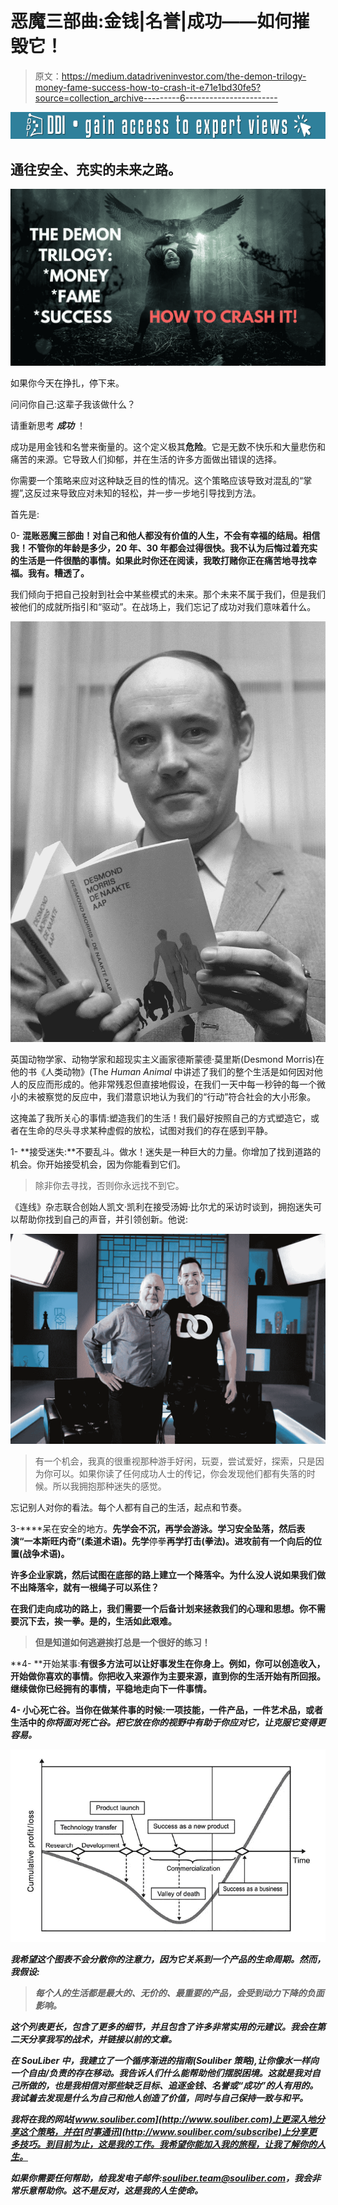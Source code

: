 # 恶魔三部曲:金钱|名誉|成功——如何摧毁它！

> 原文：<https://medium.datadriveninvestor.com/the-demon-trilogy-money-fame-success-how-to-crash-it-e71e1bd30fe5?source=collection_archive---------6----------------------->

[![](img/a9ada9c533d420313b55569134b8f0d9.png)](http://www.track.datadriveninvestor.com/DDIBeta11-21)

## 通往安全、充实的未来之路。

![](img/27a5031501c193df0ebe88b6e938349a.png)

如果你今天在挣扎，停下来。

问问你自己:这辈子我该做什么？

请重新思考 ***成功*** ！

成功是用金钱和名誉来衡量的。这个定义极其**危险**。它是无数不快乐和大量悲伤和痛苦的来源。它导致人们抑郁，并在生活的许多方面做出错误的选择。

你需要一个策略来应对这种缺乏目的性的情况。这个策略应该导致对混乱的“掌握”,这反过来导致应对未知的轻松，并一步一步地引导找到方法。

首先是:

0- **混账恶魔三部曲！对自己和他人都没有价值的人生，不会有幸福的结局。相信我！不管你的年龄是多少，20 年、30 年都会过得很快。我不认为后悔过着充实的生活是一件很酷的事情。如果此时你还在阅读，我敢打赌你正在痛苦地寻找幸福。我有。糟透了。**

我们倾向于把自己投射到社会中某些模式的未来。那个未来不属于我们，但是我们被他们的成就所指引和“驱动”。在战场上，我们忘记了成功对我们意味着什么。

![](img/a22f0ed737e2f4bd90603ab93ec520f2.png)

英国动物学家、动物学家和超现实主义画家德斯蒙德·莫里斯(Desmond Morris)在他的书《人类动物》(The *Human Animal* 中讲述了我们的整个生活是如何因对他人的反应而形成的。他非常残忍但直接地假设，在我们一天中每一秒钟的每一个微小的未被察觉的反应中，我们潜意识地认为我们的“行动”符合社会的大小形象。

这掩盖了我所关心的事情:塑造我们的生活！我们最好按照自己的方式塑造它，或者在生命的尽头寻求某种虚假的放松，试图对我们的存在感到平静。

1- **接受迷失:**不要乱斗。做水！迷失是一种巨大的力量。你增加了找到道路的机会。你开始接受机会，因为你能看到它们。

> 除非你去寻找，否则你永远找不到它。

《连线》杂志联合创始人凯文·凯利在接受汤姆·比尔尤的采访时谈到，拥抱迷失可以帮助你找到自己的声音，并引领创新。他说:

![](img/0b1488d4050ae2f0b08f9b9d25e68c15.png)

> 有一个机会，我真的很重视那种游手好闲，玩耍，尝试爱好，探索，只是因为你可以。如果你读了任何成功人士的传记，你会发现他们都有失落的时候。所以我拥抱那种迷失的感觉。

忘记别人对你的看法。每个人都有自己的生活，起点和节奏。

3-****呆在安全的地方。**先学会不沉，再学会游泳。学习安全坠落，然后表演“一本斯旺内奇”(柔道术语)。先学**停拳**再学打击(拳法)。**进攻前有一个向后的位置**(战争术语)。**

**许多企业家跳，然后试图在底部的路上建立一个降落伞。为什么没人说如果我们做不出降落伞，就有一根绳子可以系住？**

**在我们走向成功的路上，我们需要一个后备计划来拯救我们的心理和思想。你不需要沉下去，挨一拳。是的，生活如此艰难。**

> **但是知道如何逃避挨打总是一个很好的练习！**

**4- **开始某事:**有很多方法可以让好事发生在你身上。例如，你可以创造收入，开始做你喜欢的事情。你把收入来源作为主要来源，直到你的生活开始有所回报。继续做你已经拥有的事情，平稳地走向下一件事情。**

**4- **小心死亡谷**。当你在做某件事的时候:一项技能，一件产品，一件艺术品，或者生活中的*你将面对死亡谷。把它放在你的视野中有助于你应对它，让克服它变得更容易。***

***![](img/20c164b55c0d60f25f9f70bb600d6bfe.png)***

***我希望这个图表不会分散你的注意力，因为它关系到一个产品的生命周期。然而，我假设:***

> ***每个人的生活都是最大的、无价的、最重要的产品，会受到动力下降的负面影响。***

***这个列表更长，包含了更多的细节，并且包含了许多非常实用的元建议。我会在第二天分享我写的战术，并链接以前的文章。***

***在 SouLiber 中，我建立了一个循序渐进的指南(Souliber 策略),让你像水一样向一个自由/负责的存在移动。我告诉人们什么能帮助他们摆脱困境。这就是我对自己所做的，也是我相信对那些缺乏目标、追逐金钱、名誉或“成功”的人有用的。我试着去发现是什么为自己和他人创造了价值，同时与自己保持一致与和平。***

***我将在我的网站[www.souliber.com](http://www.souliber.com)上更深入地分享这个策略，并在[时事通讯](http://www.souliber.com/subscribe)上分享更多技巧。到目前为止，这是我的工作。我希望你能加入我的旅程，让我了解你的人生。***

***如果你需要任何帮助，给我发电子邮件:souliber.team@souliber.com，我会非常乐意帮助你。这不是反对，这是我的人生使命。***